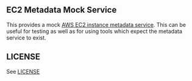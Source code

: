 ## EC2 Metadata Mock Service

This provides a mock [AWS EC2 instance metadata service][ec2 metadata service].
This can be useful for testing as well as for using tools which expect the metadata service to exist.

## LICENSE

See [LICENSE](LICENSE)

[ec2 metadata service]: http://docs.aws.amazon.com/AWSEC2/latest/UserGuide/AESDG-chapter-instancedata.html
